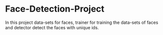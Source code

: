 # Face-Detection-Project
In this project data-sets for faces, trainer for training the data-sets of faces and detector detect the faces with unique ids.
